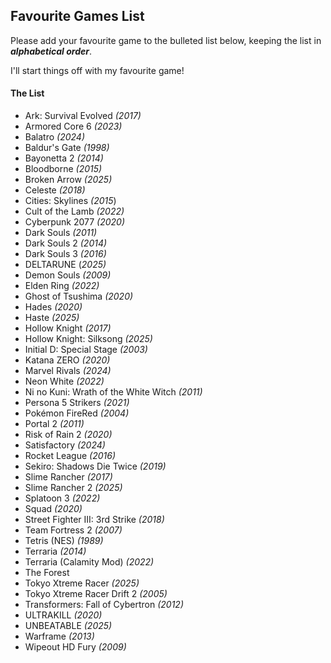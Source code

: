 ## Favourite Games List

Please add your favourite game to the bulleted list below, keeping the list in ***alphabetical order***.

I'll start things off with my favourite game!

#### The List

* Ark: Survival Evolved *(2017)*
* Armored Core 6 *(2023)*
* Balatro *(2024)*
* Baldur's Gate *(1998)*
* Bayonetta 2 *(2014)*
* Bloodborne *(2015)*
* Broken Arrow *(2025)*
* Celeste *(2018)*
* Cities: Skylines *(2015*)
* Cult of the Lamb *(2022)*
* Cyberpunk 2077 *(2020)*
* Dark Souls *(2011)*
* Dark Souls 2 *(2014)*
* Dark Souls 3 *(2016)*
* DELTARUNE (*2025)*
* Demon Souls *(2009)*
* Elden Ring *(2022)*
* Ghost of Tsushima *(2020)*
* Hades *(2020)*
* Haste *(2025)*
* Hollow Knight *(2017)*
* Hollow Knight: Silksong *(2025)*
* Initial D: Special Stage *(2003)*
* Katana ZERO *(2020)*
* Marvel Rivals *(2024)*
* Neon White *(2022)*
* Ni no Kuni: Wrath of the White Witch *(2011)*
* Persona 5 Strikers *(2021)*
* Pokémon FireRed *(2004)*
* Portal 2 *(2011)*
* Risk of Rain 2 *(2020)*
* Satisfactory *(2024)*
* Rocket League *(2016)*
* Sekiro: Shadows Die Twice *(2019)*
* Slime Rancher *(2017)*
* Slime Rancher 2 *(2025)*
* Splatoon 3 *(2022)*
* Squad *(2020)*
* Street Fighter III: 3rd Strike *(2018)*
* Team Fortress 2 *(2007)*
* Tetris (NES) *(1989)*
* Terraria *(2014)*
* Terraria (Calamity Mod) *(2022)*
* The Forest
* Tokyo Xtreme Racer *(2025)*
* Tokyo Xtreme Racer Drift 2 *(2005)*
* Transformers: Fall of Cybertron *(2012)*
* ULTRAKILL *(2020)*
* UNBEATABLE *(2025)*
* Warframe *(2013)*
* Wipeout HD Fury *(2009)*

